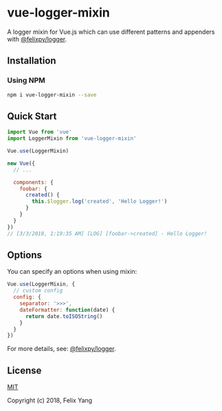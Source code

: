 # vue-logger-mixin

A logger mixin for Vue.js which can use different patterns and appenders with [@felixpy/logger](https://github.com/felixpy/logger).

## Installation

### Using NPM

```sh
npm i vue-logger-mixin --save
```

## Quick Start

```js
import Vue from 'vue'
import LoggerMixin from 'vue-logger-mixin'

Vue.use(LoggerMixin)

new Vue({
  // ...

  components: {
    foobar: {
      created() {
        this.$logger.log('created', 'Hello Logger!')
      }
    }
  }
})
// [3/3/2018, 1:19:35 AM] [LOG] [foobar->created] - Hello Logger!
```

## Options

You can specify an options when using mixin:

```js
Vue.use(LoggerMixin, {
  // custom config
  config: {
    separator: '>>>',
    dateFormatter: function(date) {
      return date.toISOString()
    }
  }
})
```

For more details, see: [@felixpy/logger](https://github.com/felixpy/logger).

## License

[MIT](http://opensource.org/licenses/MIT)

Copyright (c) 2018, Felix Yang
